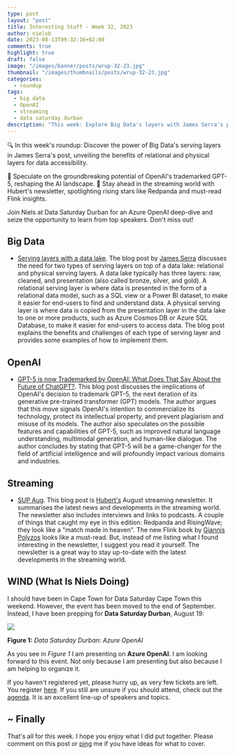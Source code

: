 ```yaml
---
type: post
layout: "post"
title: Interesting Stuff - Week 32, 2023
author: nielsb
date: 2023-08-13T09:32:16+02:00
comments: true
highlight: true
draft: false
image: "/images/banner/posts/wrup-32-23.jpg"
thumbnail: "/images/thumbnails/posts/wrup-32-23.jpg"
categories:
  - roundup
tags:
  - big data
  - OpenAI
  - streaming
  - data saturday durban
description: "This week: Explore Big Data's layers with James Serra's post. GPT-5's potential reshapes AI. Stay updated on streaming trends. Join Niels at Data Saturday Durban for Azure OpenAI insights & top speakers."
---
```


🔍 In this week's roundup: Discover the power of Big Data's serving layers in James Serra's post, unveiling the benefits of relational and physical layers for data accessibility. 

🚀 Speculate on the groundbreaking potential of OpenAI's trademarked GPT-5, reshaping the AI landscape. 🌊 Stay ahead in the streaming world with Hubert's newsletter, spotlighting rising stars like Redpanda and must-read Flink insights. 

Join Niels at Data Saturday Durban for an Azure OpenAI deep-dive and seize the opportunity to learn from top speakers. Don't miss out!

<!--more-->

## Big Data

* [Serving layers with a data lake][1]. The blog post by [James Serra][2] discusses the need for two types of serving layers on top of a data lake: relational and physical serving layers. A data lake typically has three layers: raw, cleaned, and presentation (also called bronze, silver, and gold). A relational serving layer is where data is presented in the form of a relational data model, such as a SQL view or a Power BI dataset, to make it easier for end-users to find and understand data. A physical serving layer is where data is copied from the presentation layer in the data lake to one or more products, such as Azure Cosmos DB or Azure SQL Database, to make it easier for end-users to access data. The blog post explains the benefits and challenges of each type of serving layer and provides some examples of how to implement them.

## OpenAI

* [GPT-5 is now Trademarked by OpenAI: What Does That Say About the Future of ChatGPT?][3]. This blog post discusses the implications of OpenAI's decision to trademark GPT-5, the next iteration of its generative pre-trained transformer (GPT) models. The author argues that this move signals OpenAI's intention to commercialize its technology, protect its intellectual property, and prevent plagiarism and misuse of its models. The author also speculates on the possible features and capabilities of GPT-5, such as improved natural language understanding, multimodal generation, and human-like dialogue. The author concludes by stating that GPT-5 will be a game-changer for the field of artificial intelligence and will profoundly impact various domains and industries.

## Streaming

* [SUP Aug][4]. This blog post is [Hubert's][6] August streaming newsletter. It summarises the latest news and developments in the streaming world. The newsletter also includes interviews and links to podcasts. A couple of things that caught my eye in this edition: Redpanda and RisingWave; they look like a "match made in heaven". The new Flink book by [Giannis Polyzos][5] looks like a must-read. But, instead of me listing what I found interesting in the newsletter, I suggest you read it yourself. The newsletter is a great way to stay up-to-date with the latest developments in the streaming world. 

## WIND (What Is Niels Doing)

I should have been in Cape Town for Data Saturday Cape Town this weekend. However, the event has been moved to the end of September. Instead, I have been prepping for **Data Saturday Durban**, August 19:

![](/images/posts/dsd-nielsb.jpg)

**Figure 1:** *Data Saturday Durban: Azure OpenAI*

As you see in *Figure 1* I am presenting on **Azure OpenAI**. I am looking forward to this event. Not only because I am presenting but also because I am helping to organize it.

If you haven't registered yet, please hurry up, as very few tickets are left. You register [here][7]. If you still are unsure if you should attend, check out the [agenda][8]. It is an excellent line-up of speakers and topics.

## ~ Finally

That's all for this week. I hope you enjoy what I did put together. Please comment on this post or [ping][ma] me if you have ideas for what to cover.

[ma]: mailto:niels.it.berglund@gmail.com
[mp]: https://blog.acolyer.org
[iq]: https://www.infoq.com/
[ew]: http://sqlonice.com/
[re]: http://blog.revolutionanalytics.com
[sqsk]: https://www.sqlskills.com
[mdaveyblog]: https://mdavey.wordpress.com/
[charlblog]: https://charlla.com/

[jovpop]: https://twitter.com/JovanPop_MSFT
[bobw]: https://twitter.com/bobwardms
[revod]: https://twitter.com/revodavid
[lonny]: https://twitter.com/sqL_handLe
[ewtw]: https://twitter.com/sqlOnIce
[buckw]: https://twitter.com/BuckWoodyMSFT
[mattw]: https://twitter.com/matthewwarren
[murba]: https://twitter.com/muratdemirbas
[daveda]: https://twitter.com/davidthecoder
[adcol]: https://twitter.com/adriancolyer
[jesrod]: https://twitter.com/jrdothoughts
[tomaz]: https://twitter.com/tomaz_tsql
[dataart]: https://twitter.com/dataartisans
[luis]: https://twitter.com/luis_de_sousa
[benstop]: https://twitter.com/benstopford
[conflu]: https://twitter.com/confluentinc
[tylert]: https://twitter.com/tyler_treat
[andrewng]: https://twitter.com/AndrewYNg
[lawr]: https://twitter.com/bytezn
[jue]: https://twitter.com/b0rk
[yan]: https://twitter.com/theburningmonk
[danny]: https://twitter.com/g9yuayon
[rmoff]: https://twitter.com/rmoff
[ryansw]: https://twitter.com/ryanswanstrom
[pabloc]: https://twitter.com/pabloc_ds
[mklep]: https://twitter.com/martinkl
[mdavey]: https://twitter.com/matt_davey
[jboner]: https://twitter.com/jboner
[joeduff]: https://twitter.com/funcOfJoe
[charl]: https://twitter.com/charllamprecht
[dbricks]: https://twitter.com/databricks
[adsit]: https://twitter.com/SitnikAdam
[vicky]: https://twitter.com/vickyharp
[dscentral]: https://twitter.com/DataScienceCtrl
[natemc]: https://twitter.com/natemcmaster
[ads]: https://twitter.com/azuredatastudio
[travw]: https://twitter.com/radtravis
[emilk]: https://twitter.com/IsTheArchitect
[netflx]: https://netflixtechblog.com/
[hubert]: https://www.linkedin.com/in/hkdulay/

[1]: https://www.jamesserra.com/archive/2023/08/serving-layers-with-a-data-lake/
[2]: https://www.linkedin.com/in/jamesserra/
[3]: https://pub.towardsai.net/gpt-5-is-now-trademarked-by-openai-what-does-that-say-about-future-of-chatgpt-5f69769fcc42
[4]: https://hubertdulay.substack.com/p/sup-aug
[5]: https://www.linkedin.com/in/polyzos/
[6]: https://www.linkedin.com/in/hkdulay/
[7]: https://datasaturdays.com/2023-08-19-datasaturday0043/
[8]: https://datasaturdays.com/2023-08-19-datasaturday0043/#schedule
